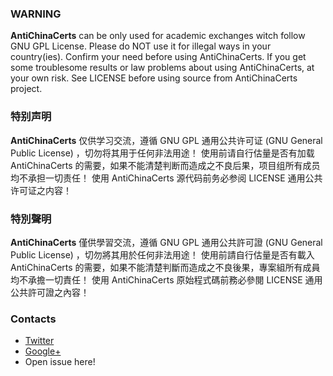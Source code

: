 ### WARNING
**AntiChinaCerts** can be only used for academic exchanges witch follow GNU GPL License. Please do NOT use it for illegal ways in your country(ies). Confirm your need before using AntiChinaCerts. If you get some troublesome results or law problems about using AntiChinaCerts, at your own risk. See LICENSE before using source from AntiChinaCerts project.

### 特别声明
**AntiChinaCerts** 仅供学习交流，遵循 GNU GPL 通用公共许可证 (GNU General Public License) ，切勿将其用于任何非法用途！
使用前请自行估量是否有加载 AntiChinaCerts 的需要，如果不能清楚判断而造成之不良后果，项目组所有成员均不承担一切责任！
使用 AntiChinaCerts 源代码前务必参阅 LICENSE 通用公共许可证之内容！

### 特別聲明
**AntiChinaCerts** 僅供學習交流，遵循 GNU GPL 通用公共許可證 (GNU General Public License) ，切勿將其用於任何非法用途！
使用前請自行估量是否有載入 AntiChinaCerts 的需要，如果不能清楚判斷而造成之不良後果，專案組所有成員均不承擔一切責任！
使用 AntiChinaCerts 原始程式碼前務必參閱 LICENSE 通用公共許可證之內容！

### Contacts
* [Twitter](https://twitter.com/chengr28)
* [Google+](https://plus.google.com/104603245338932141930)
* Open issue here!
